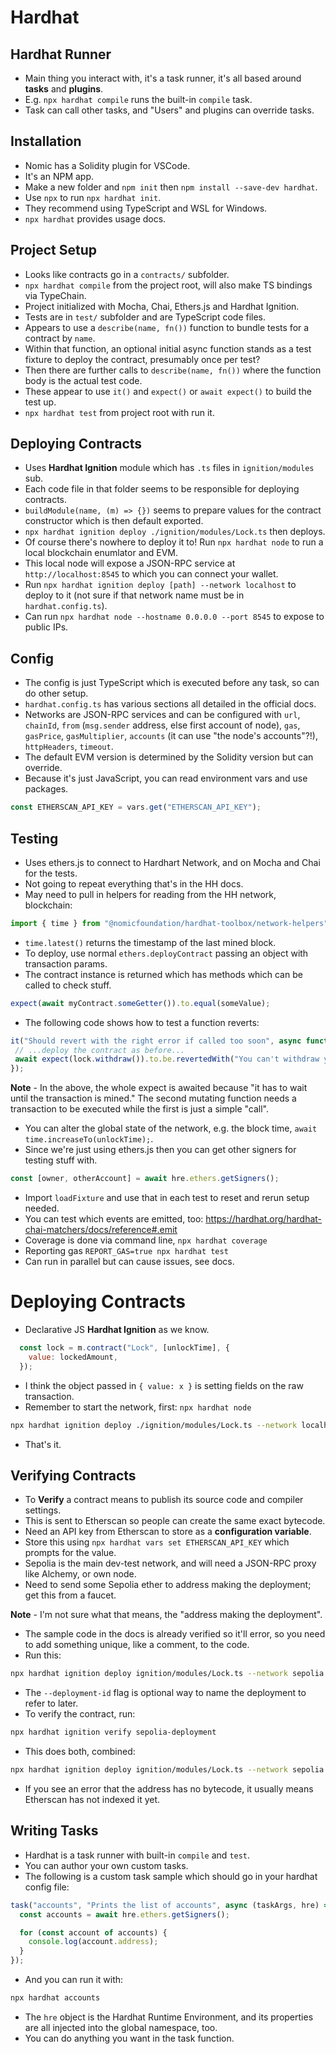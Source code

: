 # Hardhat

## Hardhat Runner

 - Main thing you interact with, it's a task runner, it's all based around **tasks** and **plugins**.
 - E.g. `npx hardhat compile` runs the built-in `compile` task.
 - Task can call other tasks, and "Users" and plugins can override tasks.

## Installation

 - Nomic has a Solidity plugin for VSCode.
 - It's an NPM app.
 - Make a new folder and `npm init` then `npm install --save-dev hardhat`.
 - Use `npx` to run `npx hardhat init`.
 - They recommend using TypeScript and WSL for Windows.
 - `npx hardhat` provides usage docs.

## Project Setup

 - Looks like contracts go in a `contracts/` subfolder.
 - `npx hardhat compile` from the project root, will also make TS bindings via TypeChain.
 - Project initialized with Mocha, Chai, Ethers.js and Hardhat Ignition.
 - Tests are in `test/` subfolder and are TypeScript code files.
 - Appears to use a `describe(name, fn())` function to bundle tests for a contract by `name`.
 - Within that function, an optional initial async function stands as a test fixture to deploy the contract, presumably once per test?
 - Then there are further calls to `describe(name, fn())` where the function body is the actual test code.
 - These appear to use `it()` and `expect()` or `await expect()` to build the test up.
 - `npx hardhat test` from project root with run it.

## Deploying Contracts

 - Uses **Hardhat Ignition** module which has `.ts` files in `ignition/modules` sub.
 - Each code file in that folder seems to be responsible for deploying contracts.
 - `buildModule(name, (m) => {})` seems to prepare values for the contract constructor which is then default exported.
 - `npx hardhat ignition deploy ./ignition/modules/Lock.ts` then deploys.
 - Of course there's nowhere to deploy it to! Run `npx hardhat node` to run a local blockchain enumlator and EVM.
 - This local node will expose a JSON-RPC service at `http://localhost:8545` to which you can connect your wallet.
 - Run `npx hardhat ignition deploy [path] --network localhost` to deploy to it (not sure if that network name must be in `hardhat.config.ts`).
 - Can run `npx hardhat node --hostname 0.0.0.0 --port 8545` to expose to public IPs.

## Config

 - The config is just TypeScript which is executed before any task, so can do other setup.
 - `hardhat.config.ts` has various sections all detailed in the official docs.
 - Networks are JSON-RPC services and can be configured with `url`, `chainId`, `from` (`msg.sender` address, else first account of node), `gas`, `gasPrice`, `gasMultiplier`, `accounts` (it can use "the node's accounts"?!), `httpHeaders`, `timeout`.
 - The default EVM version is determined by the Solidity version but can override.
 - Because it's just JavaScript, you can read environment vars and use packages.

 ```js
 const ETHERSCAN_API_KEY = vars.get("ETHERSCAN_API_KEY");
 ```

## Testing

 - Uses ethers.js to connect to Hardhart Network, and on Mocha and Chai for the tests.
 - Not going to repeat everything that's in the HH docs.
 - May need to pull in helpers for reading from the HH network, blockchain:

 ```js
 import { time } from "@nomicfoundation/hardhat-toolbox/network-helpers";
 ```

 - `time.latest()` returns the timestamp of the last mined block.
 - To deploy, use normal `ethers.deployContract` passing an object with transaction params.
 - The contract instance is returned which has methods which can be called to check stuff.

 ```js
 expect(await myContract.someGetter()).to.equal(someValue);
 ```

 - The following code shows how to test a function reverts:

 ```js
 it("Should revert with the right error if called too soon", async function () {
  // ...deploy the contract as before...
  await expect(lock.withdraw()).to.be.revertedWith("You can't withdraw yet");
});
```

**Note** - In the above, the whole expect is awaited because "it has to wait until the transaction is mined." The second mutating function needs a transaction to be executed while the first is just a simple "call".

 - You can alter the global state of the network, e.g. the block time, `await time.increaseTo(unlockTime);`.
 - Since we're just using ethers.js then you can get other signers for testing stuff with.

```js
const [owner, otherAccount] = await hre.ethers.getSigners();
```

 - Import `loadFixture` and use that in each test to reset and rerun setup needed.
 - You can test which events are emitted, too: https://hardhat.org/hardhat-chai-matchers/docs/reference#.emit
 - Coverage is done via command line, `npx hardhat coverage`
 - Reporting gas `REPORT_GAS=true npx hardhat test`
 - Can run in parallel but can cause issues, see docs.

# Deploying Contracts

 - Declarative JS **Hardhat Ignition** as we know.

```js
  const lock = m.contract("Lock", [unlockTime], {
    value: lockedAmount,
  });
```

 - I think the object passed in `{ value: x }` is setting fields on the raw transaction.
 - Remember to start the network, first: `npx hardhat node`

```bash
npx hardhat ignition deploy ./ignition/modules/Lock.ts --network localhost
```

 - That's it.

## Verifying Contracts

 - To **Verify** a contract means to publish its source code and compiler settings.
 - This is sent to Etherscan so people can create the same exact bytecode.
 - Need an API key from Etherscan to store as a **configuration variable**.
 - Store this using `npx hardhat vars set ETHERSCAN_API_KEY` which prompts for the value.
 - Sepolia is the main dev-test network, and will need a JSON-RPC proxy like Alchemy, or own node.
 - Need to send some Sepolia ether to address making the deployment; get this from a faucet.

**Note** - I'm not sure what that means, the "address making the deployment".

 - The sample code in the docs is already verified so it'll error, so you need to add something unique, like a comment, to the code.
 - Run this:

```bash
npx hardhat ignition deploy ignition/modules/Lock.ts --network sepolia --deployment-id sepolia-deployment
```

 - The `--deployment-id` flag is optional way to name the deployment to refer to later.
 - To verify the contract, run:

```bash
npx hardhat ignition verify sepolia-deployment
```

 - This does both, combined:

```bash
npx hardhat ignition deploy ignition/modules/Lock.ts --network sepolia --verify
```

 - If you see an error that the address has no bytecode, it usually means Etherscan has not indexed it yet.

## Writing Tasks

 - Hardhat is a task runner with built-in `compile` and `test`.
 - You can author your own custom tasks.
 - The following is a custom task sample which should go in your hardhat config file:

```js
task("accounts", "Prints the list of accounts", async (taskArgs, hre) => {
  const accounts = await hre.ethers.getSigners();

  for (const account of accounts) {
    console.log(account.address);
  }
});
```

 - And you can run it with:

```bash
npx hardhat accounts
```

 - The `hre` object is the Hardhat Runtime Environment, and its properties are all injected into the global namespace, too.
 - You can do anything you want in the task function.